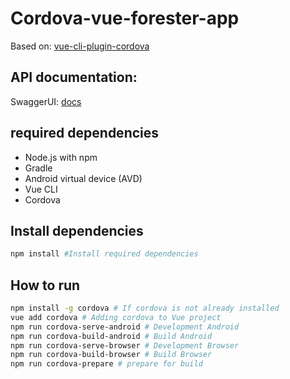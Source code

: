 # Cordova-vue-forester-app

Based on: [vue-cli-plugin-cordova](https://github.com/m0dch3n/vue-cli-plugin-cordova)

## API documentation:

SwaggerUI: [docs](https://forester-node-server.herokuapp.com/api-docs)

## required dependencies
* Node.js with npm
* Gradle
* Android virtual device (AVD)
* Vue CLI
* Cordova

## Install dependencies

```sh
npm install #Install required dependencies
```

## How to run
```sh
npm install -g cordova # If cordova is not already installed
vue add cordova # Adding cordova to Vue project
npm run cordova-serve-android # Development Android
npm run cordova-build-android # Build Android
npm run cordova-serve-browser # Development Browser
npm run cordova-build-browser # Build Browser
npm run cordova-prepare # prepare for build
```
